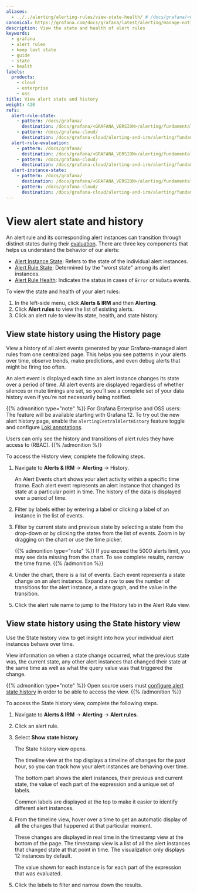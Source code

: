 ```yaml
---
aliases:
  - ../../alerting/alerting-rules/view-state-health/ # /docs/grafana/<GRAFANA_VERSION>/alerting/alerting-rules/view-state-health
canonical: https://grafana.com/docs/grafana/latest/alerting/manage-notifications/view-state-health/
description: View the state and health of alert rules
keywords:
  - grafana
  - alert rules
  - keep last state
  - guide
  - state
  - health
labels:
  products:
    - cloud
    - enterprise
    - oss
title: View alert state and history
weight: 420
refs:
  alert-rule-state:
    - pattern: /docs/grafana/
      destination: /docs/grafana/<GRAFANA_VERSION>/alerting/fundamentals/alert-rule-evaluation/state-and-health/#alert-rule-state
    - pattern: /docs/grafana-cloud/
      destination: /docs/grafana-cloud/alerting-and-irm/alerting/fundamentals/alert-rule-evaluation/state-and-health/#alert-rule-state
  alert-rule-evaluation:
    - pattern: /docs/grafana/
      destination: /docs/grafana/<GRAFANA_VERSION>/alerting/fundamentals/alert-rule-evaluation/
    - pattern: /docs/grafana-cloud/
      destination: /docs/grafana-cloud/alerting-and-irm/alerting/fundamentals/alert-rule-evaluation/
  alert-instance-state:
    - pattern: /docs/grafana/
      destination: /docs/grafana/<GRAFANA_VERSION>/alerting/fundamentals/alert-rule-evaluation/state-and-health/#alert-instance-state
    - pattern: /docs/grafana-cloud/
      destination: /docs/grafana-cloud/alerting-and-irm/alerting/fundamentals/alert-rule-evaluation/state-and-health/#alert-instance-state
---
```


# View alert state and history

An alert rule and its corresponding alert instances can transition through distinct states during their [evaluation](ref:alert-rule-evaluation). There are three key components that helps us understand the behavior of our alerts:

- [Alert Instance State](ref:alert-instance-state): Refers to the state of the individual alert instances.
- [Alert Rule State](ref:alert-rule-state): Determined by the "worst state" among its alert instances.
- [Alert Rule Health](ref:alert-rule-health): Indicates the status in cases of `Error` or `NoData` events.

To view the state and health of your alert rules:

1. In the left-side menu, click **Alerts & IRM** and then **Alerting**.
1. Click **Alert rules** to view the list of existing alerts.
1. Click an alert rule to view its state, health, and state history.

## View state history using the History page

View a history of all alert events generated by your Grafana-managed alert rules from one centralized page. This helps you see patterns in your alerts over time, observe trends, make predictions, and even debug alerts that might be firing too often.

An alert event is displayed each time an alert instance changes its state over a period of time. All alert events are displayed regardless of whether silences or mute timings are set, so you’ll see a complete set of your data history even if you’re not necessarily being notified.

{{% admonition type="note" %}}
For Grafana Enterprise and OSS users:
The feature will be available starting with Grafana 12.
To try out the new alert history page, enable the `alertingCentralAlertHistory` feature toggle and configure [Loki annotations](https://grafana.com/docs/grafana/<GRAFANA_VERSION>/alerting/set-up/configure-alert-state-history/).

Users can only see the history and transitions of alert rules they have access to (RBAC).
{{% /admonition %}}

To access the History view, complete the following steps.

1. Navigate to **Alerts & IRM** -> **Alerting** -> History.

   An Alert Events chart shows your alert activity within a specific time frame. Each alert event represents an alert instance that changed its state at a particular point in time. The history of the data is displayed over a period of time.

1. Filter by labels either by entering a label or clicking a label of an instance in the list of events.
1. Filter by current state and previous state by selecting a state from the drop-down or by clicking the states from the list of events.
   Zoom in by dragging on the chart or use the time picker.

   {{% admonition type="note" %}}
   If you exceed the 5000 alerts limit, you may see data missing from the chart. To see complete results, narrow the time frame.
   {{% /admonition %}}

1. Under the chart, there is a list of events. Each event represents a state change on an alert instance. Expand a row to see the number of transitions for the alert instance, a state graph, and the value in the transition.
1. Click the alert rule name to jump to the History tab in the Alert Rule view.

## View state history using the State history view

Use the State history view to get insight into how your individual alert instances behave over time.

View information on when a state change occurred, what the previous state was, the current state, any other alert instances that changed their state at the same time as well as what the query value was that triggered the change.

{{% admonition type="note" %}}
Open source users must [configure alert state history](/docs/grafana/latest/alerting/set-up/configure-alert-state-history/) in order to be able to access the view.
{{% /admonition %}}

To access the State history view, complete the following steps.

1. Navigate to **Alerts & IRM** -> **Alerting** -> **Alert rules**.
1. Click an alert rule.
1. Select **Show state history**.

   The State history view opens.

   The timeline view at the top displays a timeline of changes for the past hour, so you can track how your alert instances are behaving over time.

   The bottom part shows the alert instances, their previous and current state, the value of each part of the expression and a unique set of labels.

   Common labels are displayed at the top to make it easier to identify different alert instances.

1. From the timeline view, hover over a time to get an automatic display of all the changes that happened at that particular moment.

   These changes are displayed in real time in the timestamp view at the bottom of the page. The timestamp view is a list of all the alert instances that changed state at that point in time. The visualization only displays 12 instances by default.

   The value shown for each instance is for each part of the expression that was evaluated.

1. Click the labels to filter and narrow down the results.
